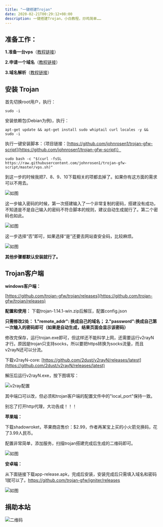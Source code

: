 ```yaml
---
title: "一键搭建Trojan"
date: 2020-02-21T00:29:12+08:00
description: 一键搭建Trojan，小白教程，炒鸡简单……
---
```


## 准备工作：

**1.准备一台vps**（[教程链接](https://youtu.be/YvyMHNxapV0)）

**2.申请一个域名**（[教程链接](https://youtu.be/VZJF-POGKVU)）

**3.域名解析**（[教程链接](https://youtu.be/YvyMHNxapV0)） 


## 安装 Trojan

首先切换root用户，执行：

```
sudo -i
```


安装依赖包(Debian为例)，执行：

```
apt-get update && apt-get install sudo whiptail curl locales -y && sudo -i
```


执行一键安装脚本：（项目链接：[https://github.com/johnrosen1/trojan-gfw-script](https://github.com/johnrosen1/trojan-gfw-script)）

```
sudo bash -c "$(curl -fsSL https://raw.githubusercontent.com/johnrosen1/trojan-gfw-script/master/vps.sh)"
```

到这一步的时候我把7、8、9、10下载相关的项都去掉了。如果你有这方面的需求可以不用去。

![如图](https://github.com/JeannieStudio/jeanniestudio.images/blob/master/001.jpg?raw=true)

这一步输入密码的时候，第一次搭建输入了一个非常复制的密码，搭建没有成功，不知道是不是自己输入的密码不符合脚本的规则，建议自动生成就行了。第二个密码也如此。

![如图](https://github.com/JeannieStudio/jeanniestudio.images/blob/master/002.jpg?raw=true)

这一步选择“否”即可，如果选择“是”还要去网站查安全码，比较麻烦。

![如图](https://github.com/JeannieStudio/jeanniestudio.images/blob/master/003.jpg?raw=true)

**其他步骤都默认安装就行了。**

##  Trojan客户端

**windows客户端：**


[https://github.com/trojan-gfw/trojan/releases](https://github.com/trojan-gfw/trojan/releases)

**配置和使用：**
下载trojan-1.14.1-win.zip后解压，配置config.json

**只需修改2处：
1."remote_addr": 换成自己的域名；
2."password":换成自己第一次输入的密码即可（如果是自动生成，结果页面会显示该密码）**

修改完保存，运行trojan.exe即可，但这样还不能科学上网，还需要运行v2rayN才行。原因是trojan只支持socks，所以要把https转换为socks流量，而且v2rayN还可以分流。


下载v2rayN-core:
[https://github.com/2dust/v2rayN/releases/latest](https://github.com/2dust/v2rayN/releases/latest)

解压后运行v2rayN.exe，按下图填写：

![v2ray配置](https://github.com/JeannieStudio/jeanniestudio.images/blob/master/v2%E9%85%8D%E7%BD%AE001.jpg?raw=true)

 其中端口可以改，但必须和trojan客户端的配置文件中的"local_port"保持一致。
 
 别忘了打开http代理，大功告成！！！
 
**苹果端：**

下载shadowroket，苹果商店售价：$2.99，作者再某宝上买的小火箭兑换码，花了3.99人民币。

配置非常简单，添加服务，扫描trojan搭建完成后生成的二维码即可。

![如图](https://github.com/JeannieStudio/jeanniestudio.images/blob/master/ios01.jpg?raw=true)

**安卓端：**

从下面链接下载app-release.apk，完成后安装，安装完成后只需填入域名和密码1就可以了。https://github.com/trojan-gfw/igniter/releases

![如图](https://github.com/JeannieStudio/jeanniestudio.images/blob/master/%E5%AE%89%E5%8D%9301----.jpg?raw=true)



## 捐助本站

![二维码](https://github.com/JeannieStudio/jeanniestudio.images/blob/master/%E6%8D%90%E5%8A%A92.png?raw=true)
